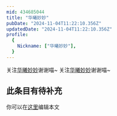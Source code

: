 ```yaml
---
mid: 434685044
title: "华曦妙妙"
pubDate: "2024-11-04T11:22:10.356Z"
updatedDate: "2024-11-04T11:22:10.356Z"
profile:
  {
    Nickname: ["华曦妙妙"],
  }
---
```


关注[华曦妙妙](https://space.bilibili.com/434685044)谢谢喵~ 关注[华曦妙妙](https://space.bilibili.com/434685044)谢谢喵~

## 此条目有待补充
你可以在[这里](https://github.com/Yuhanawa/VTuber.ICU-Content/edit/master/v/华曦妙妙/index.md)编辑本文
